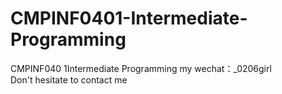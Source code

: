 # CMPINF0401-Intermediate-Programming
CMPINF040 1Intermediate Programming  my wechat：_0206girl Don't hesitate to contact me
